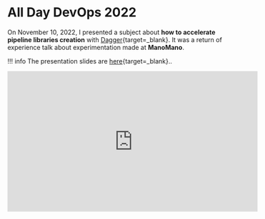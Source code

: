 # All Day DevOps 2022

On November 10, 2022, I presented a subject about **how to accelerate pipeline libraries creation** with [Dagger](https://dagger.io/){target=_blank}. It was a return of experience talk about experimentation made at **ManoMano**.

!!! info
    The presentation slides are [here](https://angegar.github.io/dagger/README.html){target=_blank}..

<iframe width="560" height="315" src="https://www.youtube.com/embed/DvjgxwBRHFQ" title="YouTube video player" frameborder="0" allow="accelerometer; autoplay; clipboard-write; encrypted-media; gyroscope; picture-in-picture; web-share" allowfullscreen></iframe>
